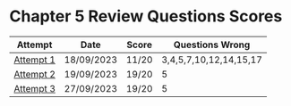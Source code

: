 #  Chapter 5 Review Questions Scores

| Attempt| Date | Score | Questions Wrong |
| -------|----- |------| ----------------|
| [Attempt 1](/src/review_questions/chapter_5/attempt_1/)      | 18/09/2023| 11/20 | 3,4,5,7,10,12,14,15,17 |
| [Attempt 2](/src/review_questions/chapter_5/attempt_2/)      | 19/09/2023| 19/20 | 5 |
| [Attempt 3](/src/review_questions/chapter_5/attempt_3/)      | 27/09/2023| 19/20 | 5 |